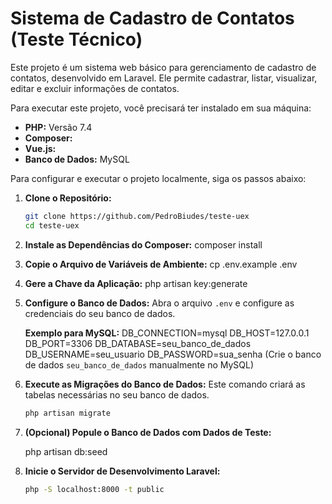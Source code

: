 # Sistema de Cadastro de Contatos (Teste Técnico)

Este projeto é um sistema web básico para gerenciamento de cadastro de contatos, desenvolvido em Laravel. Ele permite cadastrar, listar, visualizar, editar e excluir informações de contatos.


Para executar este projeto, você precisará ter instalado em sua máquina:
* **PHP:** Versão 7.4
* **Composer:**
* **Vue.js:** 
* **Banco de Dados:** MySQL

Para configurar e executar o projeto localmente, siga os passos abaixo:

1.  **Clone o Repositório:**
    ```bash
    git clone https://github.com/PedroBiudes/teste-uex
    cd teste-uex
    ```

2.  **Instale as Dependências do Composer:**
    composer install

3.  **Copie o Arquivo de Variáveis de Ambiente:**
    cp .env.example .env

4.  **Gere a Chave da Aplicação:**
    php artisan key:generate

5.  **Configure o Banco de Dados:**
    Abra o arquivo `.env` e configure as credenciais do seu banco de dados.

    **Exemplo para MySQL:**
    DB_CONNECTION=mysql
    DB_HOST=127.0.0.1
    DB_PORT=3306
    DB_DATABASE=seu_banco_de_dados
    DB_USERNAME=seu_usuario
    DB_PASSWORD=sua_senha
    (Crie o banco de dados `seu_banco_de_dados` manualmente no MySQL)

6.  **Execute as Migrações do Banco de Dados:**
    Este comando criará as tabelas necessárias no seu banco de dados.
    ```bash
    php artisan migrate
    ```

7.  **(Opcional) Popule o Banco de Dados com Dados de Teste:**
   
    php artisan db:seed

8.  **Inicie o Servidor de Desenvolvimento Laravel:**
    ```bash
    php -S localhost:8000 -t public
    ```